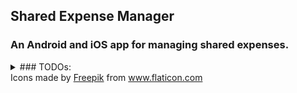 ## Shared Expense Manager
### An Android and iOS app for managing shared expenses.


<details>
<summary> ### TODOs: </summary>

1. - [x] Introduction to flutter and dart programming language.
2. - [x] Setup flutter and a sample starting project.
3. - [x] Android studio setup with virtual device + real device adb.
4. - [x] Overall pages layout design
    1. - [x] Page to log all expenses and show them in a list view.
    2. - [x] Page to display details of a single entry.
    3. - [x] Dashboard page to display the shares
    6. - [ ] Chart pages ? 1. Time Series/Pie category/user?
    5. - [x] Profile/Setting page to edit users list, categories, import/export settings
    4. - [x] Add new entry page
    5. - [x] Chenage pages with swips
5. - [x] Transition between pages.
6. - [x] Flutter Form design with validation.
7. - [x] Flutter state management and update parent/child/sibling UI on data changes .
8. - [x] Math logic to calculate shares.
8. - [ ] Unequal shares of expenses.
9. - [x] Initial UI state, when no data is present.
10. - [x] Save and persist data on app restart.
11. - [x] Import/Export data (JSON ?) also as an Excel sheet?
12. - [x] Add custom icon for production app.
13. - [x] App signing for distribution
13. - [ ] Mocks for presentation 
13. - [x] First sharable production build.
14. - [ ] Introduce search functionality to the log page.
15. - [ ] (not now) Firebase authentication to sync between multiple devices.
</details>





<div>Icons made by <a href="https://www.freepik.com" title="Freepik">Freepik</a> from <a href="https://www.flaticon.com/" title="Flaticon">www.flaticon.com</a></div>